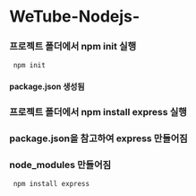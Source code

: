 #  WeTube-Nodejs-

### 프로젝트 폴더에서 npm init 실행
<code> npm init </code>

#### package.json 생성됨

### 프로젝트 폴더에서 npm install express 실행
### package.json을 참고하여 express 만들어짐
### node_modules 만들어짐


<code> npm install express </code>